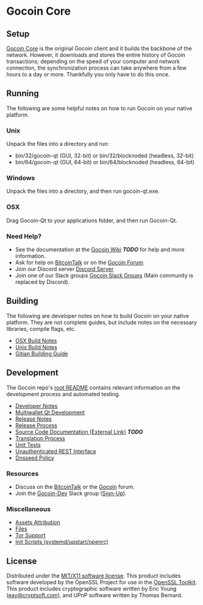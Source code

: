 Gocoin Core
=====================

Setup
---------------------
[Gocoin Core](http://gocoin.tech/wallet) is the original Gocoin client and it builds the backbone of the network. However, it downloads and stores the entire history of Gocoin transactions; depending on the speed of your computer and network connection, the synchronization process can take anywhere from a few hours to a day or more. Thankfully you only have to do this once.

Running
---------------------
The following are some helpful notes on how to run Gocoin on your native platform.

### Unix

Unpack the files into a directory and run:

- bin/32/gocoin-qt (GUI, 32-bit) or bin/32/blocknoded (headless, 32-bit)
- bin/64/gocoin-qt (GUI, 64-bit) or bin/64/blocknoded (headless, 64-bit)

### Windows

Unpack the files into a directory, and then run gocoin-qt.exe.

### OSX

Drag Gocoin-Qt to your applications folder, and then run Gocoin-Qt.

### Need Help?

* See the documentation at the [Gocoin Wiki](https://en.bitcoin.it/wiki/Main_Page) ***TODO***
for help and more information.
* Ask for help on [BitcoinTalk](https://bitcointalk.org/index.php?topic=1262920.0) or on the [Gocoin Forum](http://forum.gocoin.tech/).
* Join our Discord server [Discord Server](https://discord.gocoin.tech)
* Join one of our Slack groups [Gocoin Slack Groups](https://gocoin.tech/slack-logins/) (Main community is replaced by Discord).

Building
---------------------
The following are developer notes on how to build Gocoin on your native platform. They are not complete guides, but include notes on the necessary libraries, compile flags, etc.

- [OSX Build Notes](build-osx.md)
- [Unix Build Notes](build-unix.md)
- [Gitian Building Guide](gitian-building.md)

Development
---------------------
The Gocoin repo's [root README](https://github.com/Gocoin-Project/Gocoin/blob/master/README.md) contains relevant information on the development process and automated testing.

- [Developer Notes](developer-notes.md)
- [Multiwallet Qt Development](multiwallet-qt.md)
- [Release Notes](release-notes.md)
- [Release Process](release-process.md)
- [Source Code Documentation (External Link)](https://dev.visucore.com/bitcoin/doxygen/) ***TODO***
- [Translation Process](translation_process.md)
- [Unit Tests](unit-tests.md)
- [Unauthenticated REST Interface](REST-interface.md)
- [Dnsseed Policy](dnsseed-policy.md)

### Resources

* Discuss on the [BitcoinTalk](https://bitcointalk.org/index.php?topic=1262920.0) or the [Gocoin](http://forum.gocoin.tech/) forum.
* Join the [Gocoin-Dev](https://gocoin-dev.slack.com/) Slack group ([Sign-Up](https://gocoin-dev.herokuapp.com/)).

### Miscellaneous
- [Assets Attribution](assets-attribution.md)
- [Files](files.md)
- [Tor Support](tor.md)
- [Init Scripts (systemd/upstart/openrc)](init.md)

License
---------------------
Distributed under the [MIT/X11 software license](http://www.opensource.org/licenses/mit-license.php).
This product includes software developed by the OpenSSL Project for use in the [OpenSSL Toolkit](https://www.openssl.org/). This product includes
cryptographic software written by Eric Young ([eay@cryptsoft.com](mailto:eay@cryptsoft.com)), and UPnP software written by Thomas Bernard.
